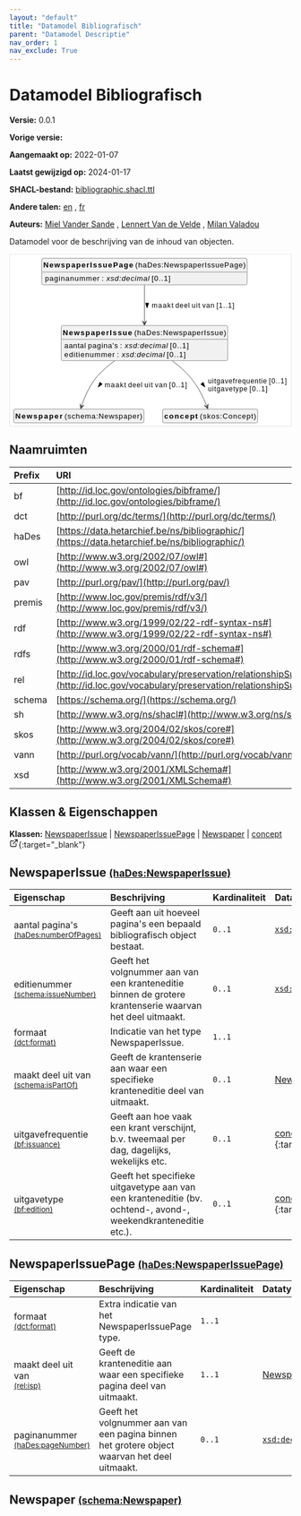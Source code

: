 ```yaml
---
layout: "default"
title: "Datamodel Bibliografisch"
parent: "Datamodel Descriptie"
nav_order: 1
nav_exclude: True
---
```

<svg xmlns="http://www.w3.org/2000/svg" style="display: none;"><symbol id="svg-external-link" width="24" height="24" viewBox="0 0 24 24" fill="none" stroke="currentColor" stroke-width="2" stroke-linecap="round" stroke-linejoin="round" class="feather feather-external-link"><title id="svg-external-link-title">(external link)</title><path d="M18 13v6a2 2 0 0 1-2 2H5a2 2 0 0 1-2-2V8a2 2 0 0 1 2-2h6"></path><polyline points="15 3 21 3 21 9"></polyline><line x1="10" y1="14" x2="21" y2="3"></line> </symbol></svg>

Datamodel Bibliografisch
====================

**Versie:** 0.0.1

**Vorige versie:** 

**Aangemaakt op:** 2022-01-07

**Laatst gewijzigd op:** 2024-01-17

**SHACL-bestand:** [bibliographic.shacl.ttl](bibliographic.shacl.ttl)

**Andere talen:**
[en](../en)
, [fr](../fr)

**Auteurs:**
[Miel Vander Sande](mailto:miel.vandersande@meemoo.be)
, [Lennert Van de Velde](mailto:lennert.vandevelde@meemoo.be)
, [Milan Valadou](mailto:milan.valadou@meemoo.be)


Datamodel voor de beschrijving van de inhoud van objecten.

<div class="wrap">
  <div class="zoom">
  <svg xmlns="http://www.w3.org/2000/svg" xmlns:xlink="http://www.w3.org/1999/xlink" contentStyleType="text/css" preserveAspectRatio="none" version="1.1" viewBox="0 0 535 326" zoomAndPan="magnify"><defs/><g><a href="#haDes%3ANewspaperIssue" target="_top" title="#haDes%3ANewspaperIssue" xlink:actuate="onRequest" xlink:href="#haDes%3ANewspaperIssue" xlink:show="new" xlink:title="#haDes%3ANewspaperIssue" xlink:type="simple"><g id="elem_haDes_NewspaperIssue"><rect codeLine="15" fill="#F1F1F1" height="66.8906" id="haDes_NewspaperIssue" rx="3.5" ry="3.5" style="stroke:#181818;stroke-width:0.5;" width="317" x="97.5" y="135"/><text fill="#000000" font-family="sans-serif" font-size="14" font-weight="bold" lengthAdjust="spacing" textLength="132" x="100.5" y="152.9951">NewspaperIssue</text><text fill="#000000" font-family="sans-serif" font-size="14" lengthAdjust="spacing" textLength="4" x="232.5" y="152.9951"> </text><text fill="#000000" font-family="sans-serif" font-size="14" lengthAdjust="spacing" textLength="175" x="236.5" y="152.9951">(haDes:NewspaperIssue)</text><line style="stroke:#181818;stroke-width:0.5;" x1="98.5" x2="413.5" y1="161.2969" y2="161.2969"/><text fill="#000000" font-family="sans-serif" font-size="14" lengthAdjust="spacing" textLength="41" x="103.5" y="178.292">aantal</text><text fill="#000000" font-family="sans-serif" font-size="14" lengthAdjust="spacing" textLength="4" x="144.5" y="178.292"> </text><text fill="#000000" font-family="sans-serif" font-size="14" lengthAdjust="spacing" textLength="57" x="148.5" y="178.292">pagina's</text><text fill="#000000" font-family="sans-serif" font-size="14" lengthAdjust="spacing" textLength="4" x="205.5" y="178.292"> </text><text fill="#000000" font-family="sans-serif" font-size="14" lengthAdjust="spacing" textLength="5" x="209.5" y="178.292">:</text><text fill="#000000" font-family="sans-serif" font-size="14" lengthAdjust="spacing" textLength="4" x="214.5" y="178.292"> </text><text fill="#000000" font-family="sans-serif" font-size="14" font-style="italic" lengthAdjust="spacing" textLength="82" x="218.5" y="178.292">xsd:decimal</text><text fill="#000000" font-family="sans-serif" font-size="14" lengthAdjust="spacing" textLength="4" x="300.5" y="178.292"> </text><text fill="#000000" font-family="sans-serif" font-size="14" lengthAdjust="spacing" textLength="36" x="304.5" y="178.292">[0..1]</text><text fill="#000000" font-family="sans-serif" font-size="14" lengthAdjust="spacing" textLength="96" x="103.5" y="194.5889">editienummer</text><text fill="#000000" font-family="sans-serif" font-size="14" lengthAdjust="spacing" textLength="4" x="199.5" y="194.5889"> </text><text fill="#000000" font-family="sans-serif" font-size="14" lengthAdjust="spacing" textLength="5" x="203.5" y="194.5889">:</text><text fill="#000000" font-family="sans-serif" font-size="14" lengthAdjust="spacing" textLength="4" x="208.5" y="194.5889"> </text><text fill="#000000" font-family="sans-serif" font-size="14" font-style="italic" lengthAdjust="spacing" textLength="82" x="212.5" y="194.5889">xsd:decimal</text><text fill="#000000" font-family="sans-serif" font-size="14" lengthAdjust="spacing" textLength="4" x="294.5" y="194.5889"> </text><text fill="#000000" font-family="sans-serif" font-size="14" lengthAdjust="spacing" textLength="36" x="298.5" y="194.5889">[0..1]</text></g></a><a href="#haDes%3ANewspaperIssuePage" target="_top" title="#haDes%3ANewspaperIssuePage" xlink:actuate="onRequest" xlink:href="#haDes%3ANewspaperIssuePage" xlink:show="new" xlink:title="#haDes%3ANewspaperIssuePage" xlink:type="simple"><g id="elem_haDes_NewspaperIssuePage"><rect codeLine="16" fill="#F1F1F1" height="50.5938" id="haDes_NewspaperIssuePage" rx="3.5" ry="3.5" style="stroke:#181818;stroke-width:0.5;" width="391" x="60.5" y="7"/><text fill="#000000" font-family="sans-serif" font-size="14" font-weight="bold" lengthAdjust="spacing" textLength="171" x="63.5" y="24.9951">NewspaperIssuePage</text><text fill="#000000" font-family="sans-serif" font-size="14" lengthAdjust="spacing" textLength="4" x="234.5" y="24.9951"> </text><text fill="#000000" font-family="sans-serif" font-size="14" lengthAdjust="spacing" textLength="210" x="238.5" y="24.9951">(haDes:NewspaperIssuePage)</text><line style="stroke:#181818;stroke-width:0.5;" x1="61.5" x2="450.5" y1="33.2969" y2="33.2969"/><text fill="#000000" font-family="sans-serif" font-size="14" lengthAdjust="spacing" textLength="104" x="66.5" y="50.292">paginanummer</text><text fill="#000000" font-family="sans-serif" font-size="14" lengthAdjust="spacing" textLength="4" x="170.5" y="50.292"> </text><text fill="#000000" font-family="sans-serif" font-size="14" lengthAdjust="spacing" textLength="5" x="174.5" y="50.292">:</text><text fill="#000000" font-family="sans-serif" font-size="14" lengthAdjust="spacing" textLength="4" x="179.5" y="50.292"> </text><text fill="#000000" font-family="sans-serif" font-size="14" font-style="italic" lengthAdjust="spacing" textLength="82" x="183.5" y="50.292">xsd:decimal</text><text fill="#000000" font-family="sans-serif" font-size="14" lengthAdjust="spacing" textLength="4" x="265.5" y="50.292"> </text><text fill="#000000" font-family="sans-serif" font-size="14" lengthAdjust="spacing" textLength="36" x="269.5" y="50.292">[0..1]</text></g></a><a href="#schema%3ANewspaper" target="_top" title="#schema%3ANewspaper" xlink:actuate="onRequest" xlink:href="#schema%3ANewspaper" xlink:show="new" xlink:title="#schema%3ANewspaper" xlink:type="simple"><g id="elem_schema_Newspaper"><rect codeLine="17" fill="#F1F1F1" height="26.2969" id="schema_Newspaper" rx="3.5" ry="3.5" style="stroke:#181818;stroke-width:0.5;" width="248" x="7" y="294"/><text fill="#000000" font-family="sans-serif" font-size="14" font-weight="bold" lengthAdjust="spacing" textLength="90" x="10" y="311.9951">Newspaper</text><text fill="#000000" font-family="sans-serif" font-size="14" lengthAdjust="spacing" textLength="4" x="100" y="311.9951"> </text><text fill="#000000" font-family="sans-serif" font-size="14" lengthAdjust="spacing" textLength="148" x="104" y="311.9951">(schema:Newspaper)</text></g></a><a href="../../terms/nl#skos%3AConcept" target="_top" title="../../terms/nl#skos%3AConcept" xlink:actuate="onRequest" xlink:href="../../terms/nl#skos%3AConcept" xlink:show="new" xlink:title="../../terms/nl#skos%3AConcept" xlink:type="simple"><g id="elem_skos_Concept"><rect codeLine="18" fill="#F1F1F1" height="26.2969" id="skos_Concept" rx="3.5" ry="3.5" style="stroke:#181818;stroke-width:0.5;" width="181" x="290.5" y="294"/><text fill="#000000" font-family="sans-serif" font-size="14" font-weight="bold" lengthAdjust="spacing" textLength="64" x="293.5" y="311.9951">concept</text><text fill="#000000" font-family="sans-serif" font-size="14" lengthAdjust="spacing" textLength="4" x="357.5" y="311.9951"> </text><text fill="#000000" font-family="sans-serif" font-size="14" lengthAdjust="spacing" textLength="107" x="361.5" y="311.9951">(skos:Concept)</text></g></a><g id="link_haDes_NewspaperIssue_schema_Newspaper"><path codeLine="23" d="M199.42,202.05 C187.38,210.72 175.47,220.82 166,232 C150.02,250.87 141.4324,272.5599 136.3924,288.1799 " fill="none" id="haDes_NewspaperIssue-to-schema_Newspaper" style="stroke:#454645;stroke-width:1.0;"/><polygon fill="#454645" points="134.55,293.89,141.1204,286.5531,136.0854,289.1316,133.5069,284.0965,134.55,293.89" style="stroke:#454645;stroke-width:1.0;"/><polygon fill="#000000" points="168.0473,252.1014,175.7605,246.5376,171.0171,243.0664,168.0473,252.1014" style="stroke:#000000;stroke-width:1.0;"/><text fill="#000000" font-family="sans-serif" font-size="13" lengthAdjust="spacing" textLength="41" x="180" y="252.5669">maakt</text><text fill="#000000" font-family="sans-serif" font-size="13" lengthAdjust="spacing" textLength="4" x="221" y="252.5669"> </text><text fill="#000000" font-family="sans-serif" font-size="13" lengthAdjust="spacing" textLength="27" x="225" y="252.5669">deel</text><text fill="#000000" font-family="sans-serif" font-size="13" lengthAdjust="spacing" textLength="4" x="252" y="252.5669"> </text><text fill="#000000" font-family="sans-serif" font-size="13" lengthAdjust="spacing" textLength="16" x="256" y="252.5669">uit</text><text fill="#000000" font-family="sans-serif" font-size="13" lengthAdjust="spacing" textLength="4" x="272" y="252.5669"> </text><text fill="#000000" font-family="sans-serif" font-size="13" lengthAdjust="spacing" textLength="23" x="276" y="252.5669">van</text><text fill="#000000" font-family="sans-serif" font-size="13" lengthAdjust="spacing" textLength="4" x="299" y="252.5669"> </text><text fill="#000000" font-family="sans-serif" font-size="13" lengthAdjust="spacing" textLength="34" x="303" y="252.5669">[0..1]</text></g><g id="link_haDes_NewspaperIssue_skos_Concept"><path codeLine="24" d="M308.8,202.01 C320.61,210.81 332.45,220.98 342,232 C358.54,251.1 368.4376,272.8271 374.4776,288.3771 " fill="none" id="haDes_NewspaperIssue-to-skos_Concept" style="stroke:#454645;stroke-width:1.0;"/><polygon fill="#454645" points="376.65,293.97,377.12,284.1324,374.8396,289.3092,369.6628,287.0289,376.65,293.97" style="stroke:#454645;stroke-width:1.0;"/><polygon fill="#000000" points="371.0265,252.1128,367.8908,243.134,363.2121,246.6919,371.0265,252.1128" style="stroke:#000000;stroke-width:1.0;"/><text fill="#000000" font-family="sans-serif" font-size="13" lengthAdjust="spacing" textLength="112" x="377" y="245.0669">uitgavefrequentie</text><text fill="#000000" font-family="sans-serif" font-size="13" lengthAdjust="spacing" textLength="4" x="489" y="245.0669"> </text><text fill="#000000" font-family="sans-serif" font-size="13" lengthAdjust="spacing" textLength="34" x="493" y="245.0669">[0..1]</text><text fill="#000000" font-family="sans-serif" font-size="13" lengthAdjust="spacing" textLength="75" x="377" y="260.1997">uitgavetype</text><text fill="#000000" font-family="sans-serif" font-size="13" lengthAdjust="spacing" textLength="4" x="452" y="260.1997"> </text><text fill="#000000" font-family="sans-serif" font-size="13" lengthAdjust="spacing" textLength="34" x="456" y="260.1997">[0..1]</text></g><g id="link_haDes_NewspaperIssuePage_haDes_NewspaperIssue"><path codeLine="29" d="M256,58.08 C256,79.69 256,105.3 256,128.99 " fill="none" id="haDes_NewspaperIssuePage-to-haDes_NewspaperIssue" style="stroke:#454645;stroke-width:1.0;"/><polygon fill="#454645" points="256,134.99,260,125.99,256,129.99,252,125.99,256,134.99" style="stroke:#454645;stroke-width:1.0;"/><polygon fill="#000000" points="261,101.5664,263.9389,92.5213,258.0611,92.5213,261,101.5664" style="stroke:#000000;stroke-width:1.0;"/><text fill="#000000" font-family="sans-serif" font-size="13" lengthAdjust="spacing" textLength="41" x="270" y="101.0669">maakt</text><text fill="#000000" font-family="sans-serif" font-size="13" lengthAdjust="spacing" textLength="4" x="311" y="101.0669"> </text><text fill="#000000" font-family="sans-serif" font-size="13" lengthAdjust="spacing" textLength="27" x="315" y="101.0669">deel</text><text fill="#000000" font-family="sans-serif" font-size="13" lengthAdjust="spacing" textLength="4" x="342" y="101.0669"> </text><text fill="#000000" font-family="sans-serif" font-size="13" lengthAdjust="spacing" textLength="16" x="346" y="101.0669">uit</text><text fill="#000000" font-family="sans-serif" font-size="13" lengthAdjust="spacing" textLength="4" x="362" y="101.0669"> </text><text fill="#000000" font-family="sans-serif" font-size="13" lengthAdjust="spacing" textLength="23" x="366" y="101.0669">van</text><text fill="#000000" font-family="sans-serif" font-size="13" lengthAdjust="spacing" textLength="4" x="389" y="101.0669"> </text><text fill="#000000" font-family="sans-serif" font-size="13" lengthAdjust="spacing" textLength="34" x="393" y="101.0669">[1..1]</text></g></g></svg>
  </div>
</div>

## Naamruimten

| Prefix | URI      |
| :----- | :------- |
| bf     | [http://id.loc.gov/ontologies/bibframe/](http://id.loc.gov/ontologies/bibframe/) |
| dct     | [http://purl.org/dc/terms/](http://purl.org/dc/terms/) |
| haDes     | [https://data.hetarchief.be/ns/bibliographic/](https://data.hetarchief.be/ns/bibliographic/) |
| owl     | [http://www.w3.org/2002/07/owl#](http://www.w3.org/2002/07/owl#) |
| pav     | [http://purl.org/pav/](http://purl.org/pav/) |
| premis     | [http://www.loc.gov/premis/rdf/v3/](http://www.loc.gov/premis/rdf/v3/) |
| rdf     | [http://www.w3.org/1999/02/22-rdf-syntax-ns#](http://www.w3.org/1999/02/22-rdf-syntax-ns#) |
| rdfs     | [http://www.w3.org/2000/01/rdf-schema#](http://www.w3.org/2000/01/rdf-schema#) |
| rel     | [http://id.loc.gov/vocabulary/preservation/relationshipSubType/](http://id.loc.gov/vocabulary/preservation/relationshipSubType/) |
| schema     | [https://schema.org/](https://schema.org/) |
| sh     | [http://www.w3.org/ns/shacl#](http://www.w3.org/ns/shacl#) |
| skos     | [http://www.w3.org/2004/02/skos/core#](http://www.w3.org/2004/02/skos/core#) |
| vann     | [http://purl.org/vocab/vann/](http://purl.org/vocab/vann/) |
| xsd     | [http://www.w3.org/2001/XMLSchema#](http://www.w3.org/2001/XMLSchema#) |

## Klassen & Eigenschappen

**Klassen:** 
 [NewspaperIssue](#haDes%3ANewspaperIssue) |  [NewspaperIssuePage](#haDes%3ANewspaperIssuePage) |  [Newspaper](#schema%3ANewspaper) |  [concept <svg class="svg-external-link" viewBox="0 0 24 24" aria-labelledby="svg-external-link-title"><use xlink:href="#svg-external-link"></use></svg>](../../terms/nl#skos%3AConcept){:target="_blank"}
## <a id="haDes%3ANewspaperIssue"></a>NewspaperIssue <small>[(haDes:NewspaperIssue)](https://data.hetarchief.be/ns/bibliographic/NewspaperIssue)</small>




| Eigenschap | Beschrijving | Kardinaliteit | Datatype |
| :------ | :---------- | :---------- | :------- |
| <a id='haDes%3AnumberOfPages'></a>aantal pagina's <br> <small>[(haDes:numberOfPages)](https://data.hetarchief.be/ns/bibliographic/numberOfPages)</small> | Geeft aan uit hoeveel pagina's een bepaald bibliografisch object bestaat. | `0..1` | [`xsd:decimal`](http://www.w3.org/2001/XMLSchema#decimal)  |
| <a id='schema%3AissueNumber'></a>editienummer <br> <small>[(schema:issueNumber)](https://schema.org/issueNumber)</small> | Geeft het volgnummer aan van een kranteneditie binnen de grotere krantenserie waarvan het deel uitmaakt. | `0..1` | [`xsd:decimal`](http://www.w3.org/2001/XMLSchema#decimal)  |
| <a id='dct%3Aformat'></a>formaat <br> <small>[(dct:format)](http://purl.org/dc/terms/format)</small> | Indicatie van het type NewspaperIssue. | `1..1` |   |
| <a id='schema%3AisPartOf'></a>maakt deel uit van <br> <small>[(schema:isPartOf)](https://schema.org/isPartOf)</small> | Geeft de krantenserie aan waar een specifieke kranteneditie deel van uitmaakt. | `0..1` | [Newspaper](#schema%3ANewspaper)  |
| <a id='bf%3Aissuance'></a>uitgavefrequentie <br> <small>[(bf:issuance)](http://id.loc.gov/ontologies/bibframe/issuance)</small> | Geeft aan hoe vaak een krant verschijnt, b.v. tweemaal per dag, dagelijks, wekelijks etc. | `0..1` | [concept <svg class="svg-external-link" viewBox="0 0 24 24" aria-labelledby="svg-external-link-title"><use xlink:href="#svg-external-link"></use></svg>](../../terms/nl#skos%3AConcept){:target="_blank"}  |
| <a id='bf%3Aedition'></a>uitgavetype <br> <small>[(bf:edition)](http://id.loc.gov/ontologies/bibframe/edition)</small> | Geeft het specifieke uitgavetype aan van een kranteneditie (bv. ochtend-, avond-, weekendkranteneditie etc.). | `0..1` | [concept <svg class="svg-external-link" viewBox="0 0 24 24" aria-labelledby="svg-external-link-title"><use xlink:href="#svg-external-link"></use></svg>](../../terms/nl#skos%3AConcept){:target="_blank"}  |

## <a id="haDes%3ANewspaperIssuePage"></a>NewspaperIssuePage <small>[(haDes:NewspaperIssuePage)](https://data.hetarchief.be/ns/bibliographic/NewspaperIssuePage)</small>




| Eigenschap | Beschrijving | Kardinaliteit | Datatype |
| :------ | :---------- | :---------- | :------- |
| <a id='dct%3Aformat'></a>formaat <br> <small>[(dct:format)](http://purl.org/dc/terms/format)</small> | Extra indicatie van het NewspaperIssuePage type. | `1..1` |   |
| <a id='rel%3Aisp'></a>maakt deel uit van <br> <small>[(rel:isp)](http://id.loc.gov/vocabulary/preservation/relationshipSubType/isp)</small> | Geeft de kranteneditie aan waar een specifieke pagina deel van uitmaakt. | `1..1` | [NewspaperIssue](#haDes%3ANewspaperIssue)  |
| <a id='haDes%3ApageNumber'></a>paginanummer <br> <small>[(haDes:pageNumber)](https://data.hetarchief.be/ns/bibliographic/pageNumber)</small> | Geeft het volgnummer aan van een pagina binnen het grotere object waarvan het deel uitmaakt. | `0..1` | [`xsd:decimal`](http://www.w3.org/2001/XMLSchema#decimal)  |

## <a id="schema%3ANewspaper"></a>Newspaper <small>[(schema:Newspaper)](https://schema.org/Newspaper)</small>





[^1]: Unieke taallabels vereist
<style>
.zoom > svg {
    width: 100%;
    height: auto;
    background-color: #fff;
}

.zoom > svg text{
   -webkit-user-select: none;
   -moz-user-select: none;
   -ms-user-select: none;
   user-select: none;
}

.wrap {
  overflow: hidden;
  border: 1px solid #E6E6E6;
}

.zoom {
  position: relative;
}

.zoom:hover {
  transform: scale(2.0); cursor: grab;
}
.svg-external-link {
  width: 16px;
  height: 16px;
}
</style>
<script>
var svg = document.querySelector('svg[zoomAndPan="magnify"]');
var zoomDiv = document.querySelector('.zoom');
zoomDiv.addEventListener('mouseleave', onMouseOutZoomDiv);
if (window.PointerEvent) {
  svg.addEventListener('pointerdown', onPointerDown);
  svg.addEventListener('pointerup', onPointerUp);
  svg.addEventListener('pointerleave', onPointerUp); 
  svg.addEventListener('pointermove', onPointerMove); 
} else {

  svg.addEventListener('mousedown', onPointerDown); 
  svg.addEventListener('mouseup', onPointerUp); 
  svg.addEventListener('mouseleave', onPointerUp); 
  svg.addEventListener('mousemove', onPointerMove); 

  svg.addEventListener('touchstart', onPointerDown);
  svg.addEventListener('touchend', onPointerUp);
  svg.addEventListener('touchmove', onPointerMove); 
}

function getPointFromEvent (event) {
  var point = {x:0, y:0};
  if (event.targetTouches) {
    point.x = event.targetTouches[0].clientX;
    point.y = event.targetTouches[0].clientY;
  } else {
    point.x = event.clientX;
    point.y = event.clientY;
  }
  
  return point;
}

var isPointerDown = false;

var pointerOrigin = {
  x: 0,
  y: 0
};

function onPointerDown(event) {
  isPointerDown = true; 
  
  var pointerPosition = getPointFromEvent(event);
  pointerOrigin.x = pointerPosition.x;
  pointerOrigin.y = pointerPosition.y;
}

var originalViewBoxString = svg.getAttribute('viewBox');
var originalViewBoxList= svg.viewBox.baseVal;

var originalViewBox = {
    x: originalViewBoxList.x,
    y: originalViewBoxList.y,
    width: originalViewBoxList.width,
    height: originalViewBoxList.height
};

var viewBox = structuredClone(originalViewBox);
console.log(viewBox);
var newViewBox = {
  x: 0,
  y: 0
};

var ratio = viewBox.width / svg.getBoundingClientRect().width;
window.addEventListener('resize', function() {
  ratio = viewBox.width / svg.getBoundingClientRect().width;
});

function onPointerMove (event) {
  if (!isPointerDown) {
    return;
  }
  event.preventDefault();

  var pointerPosition = getPointFromEvent(event);

  newViewBox.x = viewBox.x - ((pointerPosition.x - pointerOrigin.x) * ratio);
  newViewBox.y = viewBox.y - ((pointerPosition.y - pointerOrigin.y) * ratio);

  var viewBoxString = `${newViewBox.x} ${newViewBox.y} ${viewBox.width} ${viewBox.height}`;
  svg.setAttribute('viewBox', viewBoxString);
}

function onPointerUp() {
  isPointerDown = false;

  viewBox.x = newViewBox.x;
  viewBox.y = newViewBox.y;
}
function onMouseOutZoomDiv(event) {

  var viewBoxString = structuredClone(originalViewBoxString);
  viewBox.x = 0;
  viewBox.y = 0;
  svg.setAttribute('viewBox', originalViewBoxString);
}

</script>
